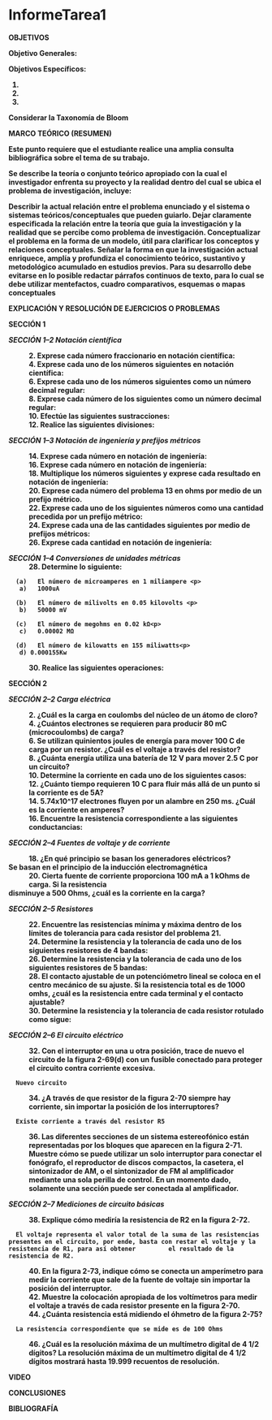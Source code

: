 # InformeTarea1
<html>
 <titlte></tile>
 <body>
 <b>OBJETIVOS<p> 
Objetivo Generales:

Objetivos Específicos:

1)

2)

3)

Considerar la Taxonomía de Bloom

<b>MARCO TEÓRICO (RESUMEN)<p>
Este punto requiere que el estudiante realice una amplia consulta bibliográfica sobre el tema de su trabajo.

Se describe la teoría o conjunto teórico apropiado con la cual el investigador enfrenta su proyecto y la realidad dentro del cual se ubica el problema de investigación, incluye:

Describir la actual relación entre el problema enunciado y el sistema o sistemas teóricos/conceptuales que pueden guiarlo.
Dejar claramente especificada la relación entre la teoría que guía la investigación y la realidad que se percibe como problema de investigación.
Conceptualizar el problema en la forma de un modelo, útil para clarificar los conceptos y relaciones conceptuales.
Señalar la forma en que la investigación actual enriquece, amplía y profundiza el conocimiento teórico, sustantivo y metodológico acumulado en estudios previos.
Para su desarrollo debe evitarse en lo posible redactar párrafos continuos de texto, para lo cual se debe utilizar mentefactos, cuadro comparativos, esquemas o mapas conceptuales

<b>EXPLICACIÓN Y RESOLUCIÓN DE EJERCICIOS O PROBLEMAS

<b>SECCIÓN 1

<i>SECCIÓN 1–2 Notación científica</i>

<dl>
<dd>2. Exprese cada número fraccionario en notación científica:</dd>
  
<dd>4. Exprese cada uno de los números siguientes en notación científica:</dd>
  
<dd>6. Exprese cada uno de los números siguientes como un número decimal regular:</dd>
  
<dd>8. Exprese cada número de los siguientes como un número decimal regular:</dd>
  
<dd>10. Efectúe las siguientes sustracciones:</dd>
  
<dd>12. Realice las siguientes divisiones:</dd>
</dl>

<i>SECCIÓN 1–3 Notación de ingeniería y prefijos métricos</i>
<dl>
<dd>14. Exprese cada número en notación de ingeniería:</dd>
  
<dd>16. Exprese cada número en notación de ingeniería:</dd>
  
<dd>18. Multiplique los números siguientes y exprese cada resultado en notación de ingeniería:</dd>
  
<dd>20. Exprese cada número del problema 13 en ohms por medio de un prefijo métrico.</dd>
  
<dd>22. Exprese cada uno de los siguientes números como una cantidad precedida por un prefijo           métrico:</dd>
  
<dd>24. Exprese cada una de las cantidades siguientes por medio de prefijos métricos:</dd>
  
<dd>26. Exprese cada cantidad en notación de ingeniería:</dd>

</dl>
<i>SECCIÓN 1–4 Conversiones de unidades métricas</i>

<dd>28. Determine lo siguiente:</dd>
  
      (a)	El número de microamperes en 1 miliampere <p>
       a)	1000uA

      (b)	El número de milivolts en 0.05 kilovolts <p>
       b)	50000 mV

      (c)	El número de megohms en 0.02 kΩ<p>
       c)	0.00002 MΩ

      (d)	El número de kilowatts en 155 miliwatts<p>
       d) 0.000155Kw

<dd>30. Realice las siguientes operaciones:</dd>


<b>SECCIÓN 2

<i>SECCIÓN 2–2 Carga eléctrica</i>

<dd>2. ¿Cuál es la carga en coulombs del núcleo de un átomo de cloro?</dd>

<dd>4. ¿Cuántos electrones se requieren para producir 80 mC (microcoulombs) de carga?</dd>

<dd>6. Se utilizan quinientos joules de energía para mover 100 C de carga por un resistor. ¿Cuál        es el voltaje a través del resistor?</dd>

<dd>8. ¿Cuánta energía utiliza una batería de 12 V para mover 2.5 C por un circuito?</dd>

<dd>10. Determine la corriente en cada uno de los siguientes casos:</dd>
  
<dd>12. ¿Cuánto tiempo requieren 10 C para fluir más allá de un punto si la corriente es de 5A?</dd>

<dd>14. 5.74x10^17 electrones fluyen por un alambre en 250 ms. ¿Cuál es la corriente en amperes?</dd>

<dd>16. Encuentre la resistencia correspondiente a las siguientes conductancias:</dd>


<i>SECCIÓN 2–4 Fuentes de voltaje y de corriente</i>

<dd>18. ¿En qué principio se basan los generadores eléctricos?</dd>
      Se basan en el principio de la inducción electromagnética

<dd>20. Cierta fuente de corriente proporciona 100 mA a 1 kOhms de carga. Si la resistencia</dd>            disminuye a 500 Ohms, ¿cuál es la corriente en la carga?
 
<i>SECCIÓN 2–5 Resistores</i>

<dd>22. Encuentre las resistencias mínima y máxima dentro de los límites de tolerancia para cada          resistor del problema 21.</dd>
  
<dd>24. Determine la resistencia y la tolerancia de cada uno de los siguientes resistores de 4           bandas:</dd>

<dd>26. Determine la resistencia y la tolerancia de cada uno de los siguientes resistores de 5           bandas:</dd>

<dd>28. El contacto ajustable de un potenciómetro lineal se coloca en el centro mecánico de su           ajuste. Si la resistencia total es de 1000 omhs, ¿cuál es la resistencia entre cada             terminal y el contacto ajustable?</dd>
    
<dd>30. Determine la resistencia y la tolerancia de cada resistor rotulado como sigue:</dd>

<i>SECCIÓN 2–6 El circuito eléctrico</i>

<dd>32. Con el interruptor en una u otra posición, trace de nuevo el circuito de la figura 2-69(d)       con un fusible conectado para proteger el circuito contra corriente excesiva.</dd>
 
      
      
      Nuevo circuito
 

<dd>34. ¿A través de que resistor de la figura 2-70 siempre hay corriente, sin importar la                posición de los interruptores?</dd>

 
      Existe corriente a través del resistor R5 

<dd>36. Las diferentes secciones de un sistema estereofónico están representadas por los bloques         que aparecen en la figura 2-71. Muestre cómo se puede utilizar un solo interruptor para         conectar el fonógrafo, el reproductor de discos compactos, la casetera, el sintonizador de       AM, o el sintonizador de FM al amplificador mediante una sola perilla de control. En un         momento dado, solamente una sección puede ser conectada al amplificador.</dd>
 
 
 <i>SECCIÓN 2–7 Mediciones de circuito básicas</i>

<dd>38. Explique cómo mediría la resistencia de R2 en la figura 2-72.</dd>
 
      El voltaje representa el valor total de la suma de las resistencias presentes en el circuito, por ende, basta con restar el voltaje y la resistencia de R1, para así obtener         el resultado de la resistencia de R2.

<dd>40. En la figura 2-73, indique cómo se conecta un amperímetro para medir la corriente que sale       de la fuente de voltaje sin importar la posición del interruptor.</dd>
 
 
<dd>42. Muestre la colocación apropiada de los voltímetros para medir el voltaje a través de cada        resistor presente en la figura 2-70.</dd>
 
<dd>44. ¿Cuánta resistencia está midiendo el óhmetro de la figura 2-75?</dd>
 
      
      La resistencia correspondiente que se mide es de 100 Ohms

<dd>46. ¿Cuál es la resolución máxima de un multímetro digital de 4 1/2 dígitos?
      La resolución máxima de un multímetro digital de 4 1/2 dígitos mostrará hasta 19.999             recuentos de resolución.</dd>


<b>VIDEO


<b>CONCLUSIONES


<b>BIBLIOGRAFÍA
  </body>
  </html>
